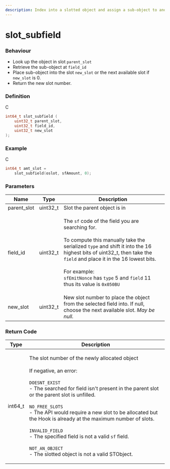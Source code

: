 ```yaml
---
description: Index into a slotted object and assign a sub-object to another slot
---
```


# slot\_subfield

### Behaviour

* Look up the object in slot `parent_slot`
* Retrieve the sub-object at `field_id`
* Place sub-object into the slot `new_slot` or the next available slot if `new_slot` is 0.
* Return the new slot number.

### Definition

C

```c
int64_t slot_subfield (
    uint32_t parent_slot,
  	uint32_t field_id,
  	uint32_t new_slot
);
```

### Example

C

```c
int64_t amt_slot = 
  	slot_subfield(oslot, sfAmount, 0);
```

### Parameters

| Name         | Type      | Description                                                                                                                                                                                                                                                                                                                                                                                                |
| ------------ | --------- | ---------------------------------------------------------------------------------------------------------------------------------------------------------------------------------------------------------------------------------------------------------------------------------------------------------------------------------------------------------------------------------------------------------- |
| parent\_slot | uint32\_t | Slot the parent object is in                                                                                                                                                                                                                                                                                                                                                                               |
| field\_id    | uint32\_t | <p>The <code>sf</code> code of the field you are searching for.<br><br>To compute this manually take the serialized <code>type</code> and shift it into the 16 highest bits of uint32_t, then take the <code>field</code> and place it in the 16 lowest bits.<br><br>For example:<br><code>sfEmitNonce</code> has <code>type</code> 5 and <code>field</code> 11 thus its value is <code>0x050BU</code></p> |
| new\_slot    | uint32\_t | New slot number to place the object from the selected field into. If null, choose the next available slot. _May be null._                                                                                                                                                                                                                                                                                  |

### Return Code

| Type     | Description                                                                                                                                                                                                                                                                                                                                                                                                                                                                                                                                          |
| -------- | ---------------------------------------------------------------------------------------------------------------------------------------------------------------------------------------------------------------------------------------------------------------------------------------------------------------------------------------------------------------------------------------------------------------------------------------------------------------------------------------------------------------------------------------------------- |
| int64\_t | <p>The slot number of the newly allocated object<br><br>If negative, an error:<br><br><code>DOESNT_EXIST</code><br>- The searched for field isn't present in the parent slot or the parent slot is unfilled.<br><br><code>NO_FREE_SLOTS</code><br>- The API would require a new slot to be allocated but the Hook is already at the maximum number of slots.<br><br><code>INVALID_FIELD</code><br>- The specified field is not a valid <code>sf</code> field.<br><br><code>NOT_AN_OBJECT</code><br>- The slotted object is not a valid STObject.</p> |

